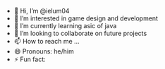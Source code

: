 - 👋 Hi, I’m @ielum04
- 👀 I’m interested in game design and development
- 🌱 I’m currently learning asic of java
- 💞️ I’m looking to collaborate on future projects
- 📫 How to reach me ...
- 😄 Pronouns: he/him
- ⚡ Fun fact: 

<!---
ielum04/ielum04 is a ✨ special ✨ repository because its `README.md` (this file) appears on your GitHub profile.
You can click the Preview link to take a look at your changes.
--->
